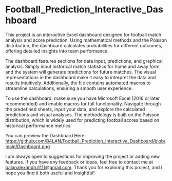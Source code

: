 # Football_Prediction_Interactive_Dashboard
This project is an interactive Excel dashboard designed for football match analysis and score prediction. Using mathematical methods and the Poisson distribution, the dashboard calculates probabilities for different outcomes, offering detailed insights into team performance. 

The dashboard features sections for data input, predictions, and graphical analysis. Simply input historical match statistics for home and away form, and the system will generate predictions for future matches. The visual representations in the dashboard make it easy to interpret the data and results intuitively. Additionally, the file contains automated macros to streamline calculations, ensuring a smooth user experience.

To use the dashboard, make sure you have Microsoft Excel (2016 or later recommended) and enable macros for full functionality. Navigate through the predefined sheets, input your data, and explore the calculated predictions and visual analyses. The methodology is built on the Poisson distribution, which is widely used for predicting football scores based on historical performance metrics.

You can preview the Dashboard Here: https://github.com/B4LAN/Football_Prediction_Interactive_Dashboard/blob/main/Dashboard.png

I am always open to suggestions for improving the project or adding new features. If you have any feedback or ideas, feel free to contact me at balanalexandru1111@gmail.com. Thank you for exploring this project, and I hope you find it both useful and insightful!
